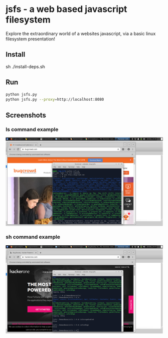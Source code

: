 # jsfs - a web based javascript filesystem
Explore the extraordinary world of a websites javascript, via a basic linux filesystem presentation!

## Install
sh ./install-deps.sh

## Run
```sh
python jsfs.py
python jsfs.py --proxy=http://localhost:8080
```

## Screenshots
### ls command example
![alt text](https://github.com/bugbound/jsfs/blob/master/bugcrowd-ls.png "Running ls on bugcrowd site")

### sh command example
![alt text](https://github.com/bugbound/jsfs/blob/master/hackerone-sh.png "Running sh on hackerone site")

